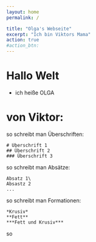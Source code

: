 ```yaml
---
layout: home
permalink: /

title: "Olga's Webseite"
excerpt: "Ich bin Viktors Mama"
action: true
#action_btn:
---
```


# Hallo Welt
- ich heiße OLGA 
# von Viktor:

so schreibt man Überschriften:

    # Überschrift 1
    ## Überschrift 2
    ### Überschrift 3

so schreibt man Absätze:

    Absatz 1\
    Absastz 2
    ...

so schreibt man Formationen:

    *Krusiv*
    **Fett**
    ***Fett und Krusiv***
so 

